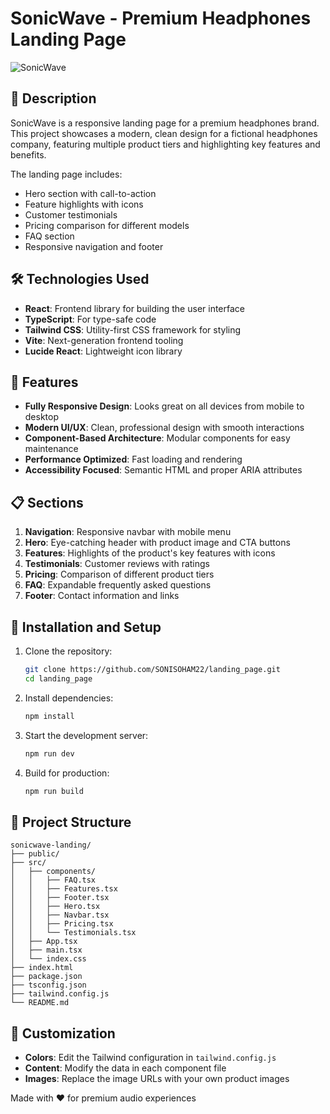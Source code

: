 # SonicWave - Premium Headphones Landing Page

![SonicWave](https://images.unsplash.com/photo-1505740420928-5e560c06d30e?ixlib=rb-4.0.3&ixid=M3wxMjA3fDB8MHxwaG90by1wYWdlfHx8fGVufDB8fHx8fA%3D%3D&auto=format&fit=crop&w=1000&q=80)



## 📖 Description

SonicWave is a responsive landing page for a premium headphones brand. This project showcases a modern, clean design for a fictional headphones company, featuring multiple product tiers and highlighting key features and benefits.

The landing page includes:

- Hero section with call-to-action
- Feature highlights with icons
- Customer testimonials
- Pricing comparison for different models
- FAQ section
- Responsive navigation and footer

## 🛠️ Technologies Used

- **React**: Frontend library for building the user interface
- **TypeScript**: For type-safe code
- **Tailwind CSS**: Utility-first CSS framework for styling
- **Vite**: Next-generation frontend tooling
- **Lucide React**: Lightweight icon library

## 🚀 Features

- **Fully Responsive Design**: Looks great on all devices from mobile to desktop
- **Modern UI/UX**: Clean, professional design with smooth interactions
- **Component-Based Architecture**: Modular components for easy maintenance
- **Performance Optimized**: Fast loading and rendering
- **Accessibility Focused**: Semantic HTML and proper ARIA attributes

## 📋 Sections

1. **Navigation**: Responsive navbar with mobile menu
2. **Hero**: Eye-catching header with product image and CTA buttons
3. **Features**: Highlights of the product's key features with icons
4. **Testimonials**: Customer reviews with ratings
5. **Pricing**: Comparison of different product tiers
6. **FAQ**: Expandable frequently asked questions
7. **Footer**: Contact information and links

## 🔧 Installation and Setup

1. Clone the repository:
   ```bash
   git clone https://github.com/SONISOHAM22/landing_page.git
   cd landing_page
   ```

2. Install dependencies:
   ```bash
   npm install
   ```

3. Start the development server:
   ```bash
   npm run dev
   ```

4. Build for production:
   ```bash
   npm run build
   ```

## 📝 Project Structure

```
sonicwave-landing/
├── public/
├── src/
│   ├── components/
│   │   ├── FAQ.tsx
│   │   ├── Features.tsx
│   │   ├── Footer.tsx
│   │   ├── Hero.tsx
│   │   ├── Navbar.tsx
│   │   ├── Pricing.tsx
│   │   └── Testimonials.tsx
│   ├── App.tsx
│   ├── main.tsx
│   └── index.css
├── index.html
├── package.json
├── tsconfig.json
├── tailwind.config.js
└── README.md
```

## 🎨 Customization

- **Colors**: Edit the Tailwind configuration in `tailwind.config.js`
- **Content**: Modify the data in each component file
- **Images**: Replace the image URLs with your own product images



Made with ❤️ for premium audio experiences

